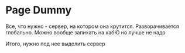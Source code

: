 # Page Dummy
Все, что нужно - сервер, на котором она крутится. Разворачивается глобально. Можно вообще запихать на хабЮ но лучше не надо

Итого, нужно под нее выделить сервер